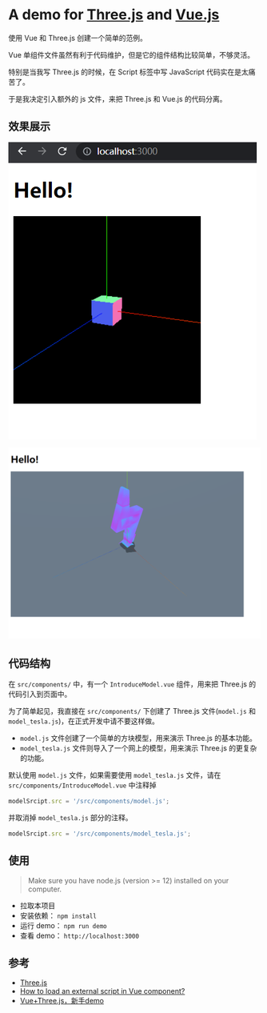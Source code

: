 # A demo for [Three.js](http://threejs.org) and [Vue.js](https://vuejs.org)

使用 Vue 和 Three.js 创建一个简单的范例。

Vue 单组件文件虽然有利于代码维护，但是它的组件结构比较简单，不够灵活。

特别是当我写 Three.js 的时候，在 Script 标签中写 JavaScript 代码实在是太痛苦了。

于是我决定引入额外的 js 文件，来把 Three.js 和 Vue.js 的代码分离。

## 效果展示

![image-20220516210515522](.\README.assets\image-20220516210515522.png)

![image-20220516210242494](.\README.assets\image-20220516210242494.png)

## 代码结构

在 `src/components/` 中，有一个 `IntroduceModel.vue` 组件，用来把 Three.js 的代码引入到页面中。

为了简单起见，我直接在 `src/components/` 下创建了 Three.js 文件(`model.js` 和 `model_tesla.js`)，在正式开发中请不要这样做。

- `model.js` 文件创建了一个简单的方块模型，用来演示 Three.js 的基本功能。
- `model_tesla.js` 文件则导入了一个网上的模型，用来演示 Three.js 的更复杂的功能。

默认使用 `model.js` 文件，如果需要使用 `model_tesla.js` 文件，请在 `src/components/IntroduceModel.vue` 中注释掉

```js
modelSrcipt.src = '/src/components/model.js';
```

并取消掉 `model_tesla.js` 部分的注释。

```js
modelSrcipt.src = '/src/components/model_tesla.js';
```

## 使用

> Make sure you have node.js (version >= 12) installed on your computer.

- 拉取本项目
- 安装依赖： `npm install` 
- 运行 demo： `npm run demo`
- 查看 demo： `http://localhost:3000`

## 参考

- [Three.js](http://threejs.org)
- [How to load an external script in Vue component?](https://vue-view.com/how-to-load-an-external-script-in-vue-component/)
- [Vue+Three.js，新手demo](https://zhuanlan.zhihu.com/p/333615381)